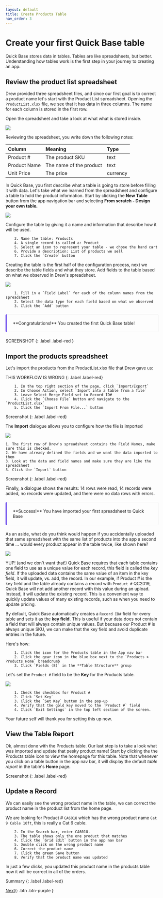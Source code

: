 ```yaml
---
layout: default
title: Create Products Table
nav_order: 3
---
```


# Create your first Quick Base table

Quick Base stores data in tables. Tables are like spreadsheets, but better.  Understanding how tables work is the first step in your journey to creating an app.  

## Review the product list spreadsheet

Drew provided three spreadsheet files, and since our first goal is to correct a product name let's start with the Product List spreadsheet. Opening the `ProductList.xlsx` file, we see that it has data in three columns. The name for each column is stored in the first row.

Open the spreadsheet and take a look at what what is stored inside.  

![](assets/images/prodTable.png)

Reviewing the spreadsheet, you write down the following notes:

| Column | Meaning | Type |
|:-|:-|:-|
| Product # | The product SKU | text |
| Product Name | The name of the product | text |
| Unit Price | The price | currency |

In Quick Base, you first describe what a table is going to store before filling it with data. Let's take what we learned from the spreadsheet and configure a table to hold the product information. Start by clicking the **New Table** button from the app navigation bar and selecting **From scratch - Design your own table.**

![](assets/images/newTable.png)

Configure the table by giving it a name and information that describe how it will be used.

~~~
    3. Name the table: Products
    4. A single record is called a: Product
    5. Select an icon to represent your table - we chose the hand cart
    6. Provide a description: List of products we sell
    7. Click the `Create` button
~~~

Creating the table is the first half of the configuration process, next we describe the table fields and what they store. Add fields to the table based on what we observed in Drew's spreadsheet.  

![](assets/images/newFields.png)

~~~
    1. Fill in a `Field Label` for each of the column names from the spreadsheet
    2. Select the data type for each field based on what we observed
    3. Click the `Add` button
~~~

<div markdown="span" style="padding: 1.25rem; margin-top: 1.25rem; margin-bottom: 1.25rem; border: 1px solid #eee; border-left-width: .25rem; border-radius: .25rem; border-left-color: #7253ed;" >
**Congratulations!** You created the first Quick Base table!
</div>

SCREENSHOT
{: .label .label-red }

## Import the products spreadsheet

Let's import the products from the ProductList.xlsx file that Drew gave us:

THIS WORKFLOW IS WRONG
{: .label .label-red}

~~~ 
    1. In the top right section of the page, click `Import/Export`
    2. In Choose Action, select `Import into a table from a file`
    3. Leave Select Merge Field set to Record ID#
    4. Click the `Choose File` button and navigate to the `ProductList.xlsx`
    5. Click the `Import From File...` button
~~~

Screenshot
{: .label .label-red}

The **Import** dialogue allows you to configure how the file is imported

![](assets/images/importProdcuts.png)

    1. The first row of Drew's spreadsheet contains the Field Names, make sure this is checked.
    2. We have already defined the fields and we want the data imported to them
    3. Look at the data and field names and make sure they are like the spreadsheet
    3. Click the `Import` button

Screenshot
{: .label .label-red}

Finally, a dialogue shows the results: 14 rows were read, 14 records were added, no records were updated, and there were no data rows with errors. 

<div markdown="span" style="padding: 1.25rem; margin-top: 1.25rem; margin-bottom: 1.25rem; border: 1px solid #eee; border-left-width: .25rem; border-radius: .25rem; border-left-color: #7253ed;" >
**Success!** You have imported your first spreadsheet to Quick Base
</div>

As an aside, what do you think would happen if you accidentally uploaded that same spreadsheet with the same list of products into the app a second time ... would every product appear in the table twice, like shown here?

![](assets/images/dupData.png)

YUP! (and we don't want that!) Quick Base requires that each table contains one field to use as a unique value for each record, this field is called the _key field_. If the uploaded data contains the same value of an item in the key field, it will update, vs. add, the record.  In our example, if Product # is the key field and the table already contains a record with `Product #` QC2019, Quick Base will not add another record with this value during an upload.  Instead, it will update the existing record.  This is a convenient way to quickly update values of many existing records, such as when you need to update pricing.

By default, Quick Base automatically creates a `Record ID#` field for every table and sets it as the **key field.**  This is useful if your data does not contain a field that will always contain unique values.  But because our Product # is always unique SKU, we can make that the key field and avoid duplicate entries in the future.

Here's how:

~~~
    1. Click the icon for the Products table in the App nav bar
    2. Click the gear icon in the blue box next to the `Products > Products Home` breadcrumb
    3. Click `Fields (8)` in the **Table Structure** group
~~~

Let's set the `Product #` field to be the **Key** for the Products table.

![](assets/images/keyField.png)

~~~
    1. Check the checkbox for Product #
    2. Click `Set Key`
    3. Click the `Set Key` button in the pop-up  
    4. Verify that the gold key moved to the `Product #` field
    4. Click `Exit Settings` in the top left section of the screen.
~~~

Your future self will thank you for setting this up now. 

## View the Table Report

Ok, almost done with the Products table. Our last step is to take a look what was imported and update that pesky product name! Start by clicking the the Products table icon to view the homepage for this table. Note that whenever you click on a table button in the app nav bar, it will display the default _table report_ in the table's **Home** page. 

Screenshot
{: .label .label-red}

## Update a Record

We can easily see the wrong product name in the table, we can correct the product name in the product list from the home page. 

We are looking for Product # `CA6018` which has the wrong product name `Cat 9 Cable 10ft`, this is really a Cat 6 cable. 

~~~
    2. In the Search bar, enter CA6018.
    3. The table shows only the one product that matches 
    4. Click the `Grid Edit` button in the app nav bar 
    5. Double click on the wrong product name
    6. Correct the product name
    7. Click the green Save button
    8. Verify that the product name was updated 
~~~

In just a few clicks, you updated this product name in the products table now it will be correct in all of the orders. 

Summary
{: .label .label-red}

[Next](createOrders.html){: .btn .btn-purple }